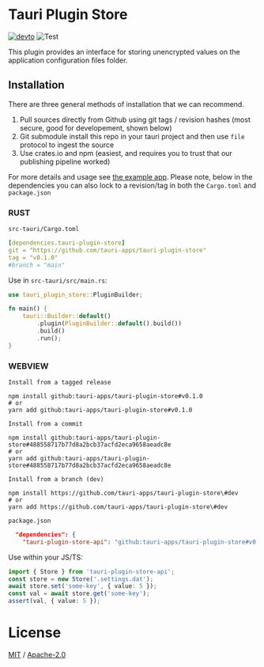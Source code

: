 # Tauri Plugin Store

[![devto](https://img.shields.io/badge/documentation-github.io-purple.svg)](https://tauri-apps.github.io/tauri-plugin-store)
![Test](https://github.com/tauri-apps/tauri-plugin-store/workflows/Test/badge.svg)

This plugin provides an interface for storing unencrypted values on the application configuration files folder.

## Installation

There are three general methods of installation that we can recommend.

1. Pull sources directly from Github using git tags / revision hashes (most secure, good for developement, shown below)
2. Git submodule install this repo in your tauri project and then use `file` protocol to ingest the source
3. Use crates.io and npm (easiest, and requires you to trust that our publishing pipeline worked)

For more details and usage see [the example app](examples/svelte-app). Please note, below in the dependencies you can also lock to a revision/tag in both the `Cargo.toml` and `package.json`

### RUST

`src-tauri/Cargo.toml`

```yaml
[dependencies.tauri-plugin-store]
git = "https://github.com/tauri-apps/tauri-plugin-store"
tag = "v0.1.0"
#branch = "main"
```

Use in `src-tauri/src/main.rs`:

```rust
use tauri_plugin_store::PluginBuilder;

fn main() {
    tauri::Builder::default()
        .plugin(PluginBuilder::default().build())
        .build()
        .run();
}
```

### WEBVIEW

`Install from a tagged release`

```
npm install github:tauri-apps/tauri-plugin-store#v0.1.0
# or
yarn add github:tauri-apps/tauri-plugin-store#v0.1.0
```

`Install from a commit`

```
npm install github:tauri-apps/tauri-plugin-store#488558717b77d8a2bcb37acfd2eca9658aeadc8e
# or
yarn add github:tauri-apps/tauri-plugin-store#488558717b77d8a2bcb37acfd2eca9658aeadc8e
```

`Install from a branch (dev)`

```
npm install https://github.com/tauri-apps/tauri-plugin-store\#dev
# or
yarn add https://github.com/tauri-apps/tauri-plugin-store\#dev
```

`package.json`

```json
  "dependencies": {
    "tauri-plugin-store-api": "github:tauri-apps/tauri-plugin-store#v0.1.0",
```

Use within your JS/TS:

```ts
import { Store } from 'tauri-plugin-store-api';
const store = new Store('.settings.dat');
await store.set('some-key', { value: 5 });
const val = await store.get('some-key');
assert(val, { value: 5 });
```

# License

[MIT](/LICENSE_MIT) / [Apache-2.0](/LICENSE_APACHE-2.0)
